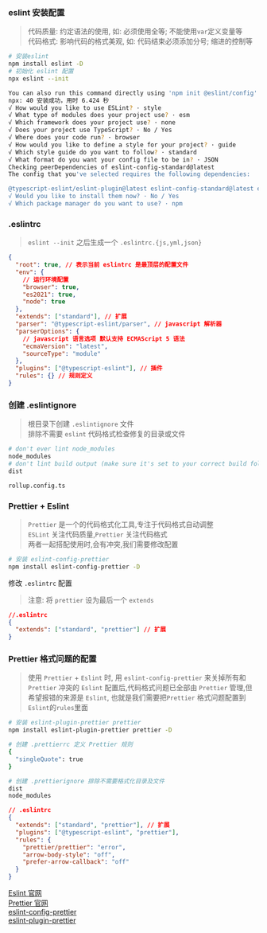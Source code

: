 ### eslint 安装配置

> 代码质量: 约定语法的使用, 如: 必须使用全等; 不能使用`var`定义变量等  
> 代码格式: 影响代码的格式美观, 如: 代码结束必须添加分号; 缩进的控制等

```sh
# 安装eslint
npm install eslint -D
# 初始化 eslint 配置
npx eslint --init

You can also run this command directly using 'npm init @eslint/config'.
npx: 40 安装成功，用时 6.424 秒
√ How would you like to use ESLint? · style
√ What type of modules does your project use? · esm
√ Which framework does your project use? · none
√ Does your project use TypeScript? · No / Yes
√ Where does your code run? · browser
√ How would you like to define a style for your project? · guide
√ Which style guide do you want to follow? · standard
√ What format do you want your config file to be in? · JSON
Checking peerDependencies of eslint-config-standard@latest
The config that you've selected requires the following dependencies:

@typescript-eslint/eslint-plugin@latest eslint-config-standard@latest eslint@^8.0.1 eslint-plugin-import@^2.25.2 eslint-plugin-n@^15.0.0 eslint-plugin-promise@^6.0.0 @typescript-eslint/parser@latest
√ Would you like to install them now? · No / Yes
√ Which package manager do you want to use? · npm
```

### .eslintrc

> `eslint --init` 之后生成一个 `.eslintrc.{js,yml,json}`

```json
{
  "root": true, // 表示当前 eslintrc 是最顶层的配置文件
  "env": {
    // 运行环境配置
    "browser": true,
    "es2021": true,
    "node": true
  },
  "extends": ["standard"], // 扩展
  "parser": "@typescript-eslint/parser", // javascript 解析器
  "parserOptions": {
    // javascript 语言选项 默认支持 ECMAScript 5 语法
    "ecmaVersion": "latest",
    "sourceType": "module"
  },
  "plugins": ["@typescript-eslint"], // 插件
  "rules": {} // 规则定义
}
```

### 创建 .eslintignore

> 根目录下创建 `.eslintignore` 文件  
> 排除不需要 `eslint` 代码格式检查修复的目录或文件

```sh
# don't ever lint node_modules
node_modules
# don't lint build output (make sure it's set to your correct build folder name)
dist

rollup.config.ts
```

### Prettier + Eslint

> `Prettier` 是一个的代码格式化工具,专注于代码格式自动调整  
> `ESLint` 关注代码质量,`Prettier` 关注代码格式  
> 两者一起搭配使用时,会有冲突,我们需要修改配置

```sh
# 安装 eslint-config-prettier
npm install eslint-config-prettier -D
```

修改 `.eslintrc` 配置

> 注意: 将 `prettier` 设为最后一个 `extends`

```json
//.eslintrc
{
  "extends": ["standard", "prettier"] // 扩展
}
```

### Prettier 格式问题的配置

> 使用 `Prettier` + `Eslint` 时, 用 `eslint-config-prettier` 来关掉所有和 `Prettier` 冲突的 `Eslint` 配置后,代码格式问题已全部由 `Prettier` 管理,但希望报错的来源是 `Eslint`, 也就是我们需要把`Prettier` 格式问题配置到`Eslint`的`rules`里面

```sh
# 安装 eslint-plugin-prettier prettier
npm install eslint-plugin-prettier prettier -D

# 创建 .prettierrc 定义 Prettier 规则
{
  "singleQuote": true
}

# 创建 .prettierignore 排除不需要格式化目录及文件
dist
node_modules
```

```json
// .eslintrc
{
  "extends": ["standard", "prettier"], // 扩展
  "plugins": ["@typescript-eslint", "prettier"],
  "rules": {
    "prettier/prettier": "error",
    "arrow-body-style": "off",
    "prefer-arrow-callback": "off"
  }
}
```

[Eslint 官网](http://eslint.cn/)  
[Prettier 官网](https://www.prettier.cn/)  
[eslint-config-prettier](https://github.com/prettier/eslint-config-prettier)  
[eslint-plugin-prettier](https://github.com/prettier/eslint-plugin-prettier)
